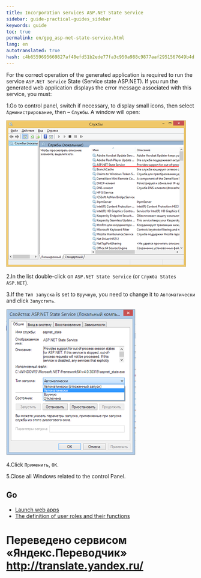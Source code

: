 ```yaml
--- 
title: Incorporation services ASP.NET State Service 
sidebar: guide-practical-guides_sidebar 
keywords: guide 
toc: true 
permalink: en/gpg_asp-net-state-service.html 
lang: en 
autotranslated: true 
hash: c4b6559695669827af48efd51b2ede77fa3c950a988c9877aaf2951567649b4d 
--- 
```


For the correct operation of the generated application is required to run the service `ASP.NET Service` State (Service state ASP.NET). If you run the generated web application displays the error message associated with this service, you must: 

1.Go to control panel, switch if necessary, to display small icons, then select `Администрирование`, then – `Службы`. A window will open: 

![](/images/pages/guides/flexberry-aspnet/services.png) 

2.In the list double-click on `ASP.NET State Service` (or `Служба States ASP.NET`). 

3.If the `Тип запуска` is set to `Вручную`, you need to change it to `Автоматически` and click `Запустить`. 

![](/images/pages/guides/flexberry-aspnet/settings-services.png) 

4.Click `Применить`, `ОК`. 

5.Close all Windows related to the control Panel. 

## Go 

* <i class="fa fa-arrow-left" aria-hidden="true"></i> [Launch web apps](gpg_start-application.html) 
* [The definition of user roles and their functions](gpg_identifying-roles.html) <i class="fa fa-arrow-right" aria-hidden="true"></i> 



 # Переведено сервисом «Яндекс.Переводчик» http://translate.yandex.ru/